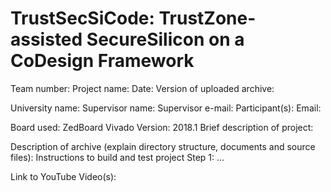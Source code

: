 # TrustSecSiCode: TrustZone-assisted SecureSilicon on a CoDesign Framework

Team number:
Project name:
Date:
Version of uploaded archive:

University name:
Supervisor name:
Supervisor e-mail:
Participant(s):
Email:
<copy above if necessary for each participant>

Board used: ZedBoard
Vivado Version: 2018.1
Brief description of project:

Description of archive (explain directory structure, documents and source files):
Instructions to build and test project
Step 1:
...

Link to YouTube Video(s):
